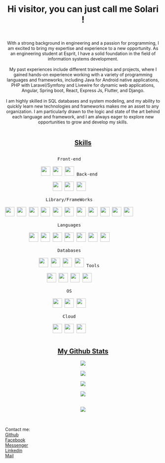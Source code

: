 <h1 align="center">Hi visitor, you can just call me Solari !</h1>
<br>
<p align="center">
With a strong background in engineering and a passion for programming, I am excited to bring my expertise and experience to a new opportunity. As an engineering student at Esprit, I have a solid foundation in the field of information systems development.<br><br>My past experiences include different traineeships and projects, where I gained hands-on experience working with a variety of programming languages and frameworks, including Java for Android native applications, PHP with Laravel/Symfony and Livewire for dynamic web applications, Angular, Spring boot, React, Express Js, Flutter, and Django.<br><br>
I am highly skilled in SQL databases and system modeling, and my ability to quickly learn new technologies and frameworks makes me an asset to any organization. I am particularly drawn to the logic and state of the art behind each language and framework, and I am always eager to explore new opportunities to grow and develop my skills.<br><br>
</p>
<h2 align="center"><u>Skills</u></h2>
<p style="display: inline-block;" align="center">
  <kbd>
    <kbd>Front-end</kbd>
    <br>
    <br>
    <img width="30px" src="https://cdn.jsdelivr.net/gh/devicons/devicon/icons/html5/html5-original.svg" /> 
    <img width="30px" src="https://cdn.jsdelivr.net/gh/devicons/devicon/icons/css3/css3-plain.svg" /> 
    <img width="30px" src="https://cdn.jsdelivr.net/gh/devicons/devicon/icons/sass/sass-original.svg" /> 
  </kbd>
  <kbd>
    <kbd>Back-end</kbd>
    <br>
    <br>
    <img width="30px" src="https://cdn.jsdelivr.net/gh/devicons/devicon/icons/apache/apache-original-wordmark.svg" />
    <img width="30px" src="https://cdn.jsdelivr.net/gh/devicons/devicon/icons/nodejs/nodejs-original.svg" />
    <img width="30px" src="https://cdn.jsdelivr.net/gh/devicons/devicon/icons/tomcat/tomcat-original.svg" />
  </kbd>
  <br>
  <br>
  <kbd>
    <kbd>Library/FrameWorks</kbd>
    <br>
    <br>
    <img width="30px" src="https://cdn.jsdelivr.net/gh/devicons/devicon/icons/laravel/laravel-plain-wordmark.svg" />
    <img width="30px" src="https://cdn.jsdelivr.net/gh/devicons/devicon/icons/symfony/symfony-original-wordmark.svg" />
    <img width="30px" src="https://cdn.jsdelivr.net/gh/devicons/devicon/icons/spring/spring-original-wordmark.svg" />
    <img width="30px" src="https://cdn.jsdelivr.net/gh/devicons/devicon/icons/express/express-original-wordmark.svg" />
    <img width="30px" src="https://cdn.jsdelivr.net/gh/devicons/devicon/icons/django/django-plain-wordmark.svg" />
    <img width="30px" src="https://cdn.jsdelivr.net/gh/devicons/devicon/icons/dot-net/dot-net-plain-wordmark.svg" />
    <img width="30px" src="https://cdn.jsdelivr.net/gh/devicons/devicon/icons/androidstudio/androidstudio-original.svg" />
    <img width="30px" src="https://cdn.jsdelivr.net/gh/devicons/devicon/icons/bootstrap/bootstrap-original.svg" />
    <img width="30px" src="https://cdn.jsdelivr.net/gh/devicons/devicon/icons/tailwindcss/tailwindcss-plain.svg" />
    <img width="30px" src="https://cdn.jsdelivr.net/gh/devicons/devicon/icons/react/react-original.svg" />
    <img width="30px" src="https://cdn.jsdelivr.net/gh/devicons/devicon/icons/angularjs/angularjs-original.svg" />
  </kbd>
  <br>
  <br>
  <kbd>
    <kbd>Languages</kbd>
    <br>
    <br>
    <img width="30px" src="https://cdn.jsdelivr.net/gh/devicons/devicon/icons/java/java-original.svg" />
    <img width="30px" src="https://cdn.jsdelivr.net/gh/devicons/devicon/icons/php/php-plain.svg" />
    <img width="30px" src="https://cdn.jsdelivr.net/gh/devicons/devicon/icons/dart/dart-original.svg" />
    <img width="30px" src="https://cdn.jsdelivr.net/gh/devicons/devicon/icons/python/python-plain.svg" />
    <img width="30px" src="https://cdn.jsdelivr.net/gh/devicons/devicon/icons/bash/bash-original.svg" />
    <img width="30px" src="https://cdn.jsdelivr.net/gh/devicons/devicon/icons/javascript/javascript-original.svg" />
    <img width="30px" src="https://cdn.jsdelivr.net/gh/devicons/devicon/icons/typescript/typescript-original.svg" />
  </kbd>
  <br>
  <br>
  <kbd>
    <kbd>Databases</kbd>
    <br>
    <br> 
    <img width="30px" src="https://cdn.jsdelivr.net/gh/devicons/devicon/icons/mysql/mysql-original-wordmark.svg" />
    <img width="30px" src="https://cdn.jsdelivr.net/gh/devicons/devicon/icons/postgresql/postgresql-original-wordmark.svg" />
    <img width="30px" src="https://cdn.jsdelivr.net/gh/devicons/devicon/icons/sqlite/sqlite-original-wordmark.svg" />
    <img width="30px" src="https://cdn.jsdelivr.net/gh/devicons/devicon/icons/mongodb/mongodb-plain-wordmark.svg" />
  </kbd>

  <kbd>
    <kbd>Tools</kbd>
    <br>
    <br>
    <img width="30px" src="https://cdn.jsdelivr.net/gh/devicons/devicon/icons/vscode/vscode-original.svg" />
    <img width="30px" src="https://github.com/termux/termux-app/raw/master/app/src/main/res/mipmap-xxxhdpi/ic_launcher.png" />
    <img width="30px" src="https://upload.wikimedia.org/wikipedia/commons/a/ab/Swagger-logo.png" />
    <img width="30px" src="https://cdn.worldvectorlogo.com/logos/postman.svg" />
  </kbd>
  <br>
  <br>
  <kbd>
    <kbd>OS</kbd>
    <br>
    <br>
    <img width="30px" src="https://cdn.jsdelivr.net/gh/devicons/devicon/icons/linux/linux-original.svg" />
    <img width="30px" src="https://cdn.jsdelivr.net/gh/devicons/devicon/icons/android/android-original.svg" />
    <img width="30px" src="https://cdn.jsdelivr.net/gh/devicons/devicon/icons/windows8/windows8-original.svg" />
  </kbd>
  <br>
  <br>
   <kbd>
    <kbd>Cloud</kbd>
    <br>
    <br>
    <img width="30px" src="https://cdn.jsdelivr.net/gh/devicons/devicon/icons/amazonwebservices/amazonwebservices-plain-wordmark.svg" />
    <img width="30px" src="https://cdn.jsdelivr.net/gh/devicons/devicon/icons/azure/azure-original-wordmark.svg" />
    <img width="30px" src="https://cdn.jsdelivr.net/gh/devicons/devicon/icons/heroku/heroku-original-wordmark.svg" />   
  </kbd>
</p>


<br>
<h2 align="center"><u>My Github Stats</u></h2>
<p align="center">
<img align="center" src="https://github-readme-stats.vercel.app/api/top-langs/?username=ChakerKhachlek&layout=compact&bg_color=0,73FA79,73FDFF,7A81FF&theme=graywhite&langs_count=10">
  <br>
  <br>
<img align="center" src="https://github-readme-stats.vercel.app/api?username=ChakerKhachlek&count_private=true&show_icons=trueline_height=21&bg_color=0,EC6C6C,FFD479,FFFC79,73FA79&theme=graywhite">	
  <br>
  <br>
<img align="center" src="https://github-readme-streak-stats.herokuapp.com/?user=KasRoudra&theme=dracula">
  <br>
  <br>
<img src="https://metrics.lecoq.io/ChakerKhachlek?template=classic&achievements=1&achievements.threshold=C&achievements.secrets=true&achievements.display=compact&achievements.limit=0&config.timezone=Africa%2FDhaka">	
  <br>
  <br>
  <br>
<img src="https://github-profile-trophy.vercel.app/?username=KasRoudra&theme=onedark&title=MultiLanguage,Stars,Commit,Followers,Repo,PR">
</p>


<br>
<br>
Contact me:
 <br>
<a href="https://github.com/ChakerKhachlek" target="_blank">Github</a>
 <br>
<a href="https://facebook.com/Solari2666" target="_blank">Facebook</a>
 <br>
<a href="https://m.me/Solari2666" target="_blank">Messenger</a>
 <br>
<a href="https://www.linkedin.com/in/chaker-khachlek-4894821a3" target="_blank">Linkedin</a>
 <br>
<a href="mailto:chaker_khachlek@outlook.com" target="_blank">Mail</a>



